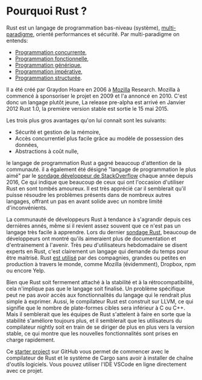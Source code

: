 # Pourquoi Rust ?

Rust est un langage de programmation bas-niveau (système), [multi-paradigme](https://en.wikipedia.org/wiki/Programming_paradigm), orienté performances et sécurité. Par multi-paradigme on entends:

* [Programmation concurrente](https://en.wikipedia.org/wiki/Concurrent_computing),
* [Programmation fonctionnelle](https://en.wikipedia.org/wiki/Functional_programming),
* [Programmation générique](https://en.wikipedia.org/wiki/Generic_programming),
* [Programmation impérative](https://en.wikipedia.org/wiki/Imperative_programming),
* [Programmation structurée](https://en.wikipedia.org/wiki/Structured_programming).

Il a été créé par Graydon Hoare en 2006 à [Mozilla](https://research.mozilla.org/) Research. Mozilla à commencé à sponsoriser le projet en 2009 et l'a annoncé en 2010.
C'est donc un langage plutôt jeune, La release pre-alpha est arrivé en Janvier 2012  Rust 1.0, la première version stable est sortie le 15 mai 2015.

Les trois plus gros avantages qu'on lui connait sont les suivants:

* Sécurité et gestion de la mémoire,
* Accès concurrentiel plus facile grâce au modèle de possession des données,
* Abstractions à coût nulle,

le langage de programmation Rust a gagné beaucoup d'attention de la communauté. il a également été désigné "langage de programmation le plus aimé" par le [sondage développeur de StackOverflow](https://insights.stackoverflow.com/survey/2020#technology-most-loved-dreaded-and-wanted-languages-loved) chaque année depuis 2016, Ce qui indique que beaucoup de ceux qui ont l'occasion d'utiliser Rust en sont tombés amoureux. Il est très apprécié car il semblerait qu'il puisse résoudre les problèmes présents dans de nombreux autres langages, offrant un pas en avant solide avec un nombre limité d'inconvénients.

La communauté de développeurs Rust à tendance à s'agrandir depuis ces dernières annés, même si il revient assez souvent que ce n'est pas un langage très facile à apprendre. Lors du dernier [sondage Rust](https://blog.rust-lang.org/2020/12/16/rust-survey-2020.html), beaucoup de développeurs ont montré qu'ils aimeraient plus de documentation et d'entrainement à l'avenir. Très peu d'utilisateurs hebdomadaire se disent experts en Rust, c'est clairement un langage qui demande du temps pour être maitrisé. Rust [est utilisé](https://www.rust-lang.org/production) par des compagnies, grandes ou petites en production à travers le monde, comme Mozilla (évidemment), Dropbox, npm ou encore Yelp.

Bien que Rust soit fermement attaché à la stabilité et à la rétrocompatibilité, cela n'implique pas que le langage soit finalisé. Un problème spécifique peut ne pas avoir accès aux fonctionnalités du langage qui le rendrait plus simple à exprimer. Aussi, le compilateur Rust est construit sur LLVM, ce qui signifie que le nombre de plate-formes cibles sera inférieur à C ou C++. Mais il semblerait que les équipes de Rust s'attelent à faire en sorte que la stabilité s'améliore toujours plus, et il semblerait que les utilisateurs du compilateur nightly soit en train de se diriger de plus en plus vers la version stable, ce qui montre que les nouvelles fonctionnalités sont prises en charge rapidement.

Ce [starter project](https://github.com/second-state/learn-rust-with-github-actions) sur GitHub vous permet de commencer avec le compilateur de Rust et le système de Cargo sans avoir à installer de chaîne d'outils logiciels. Vous pouvez utiliser l'IDE VSCode en ligne directement avec ce projet.
